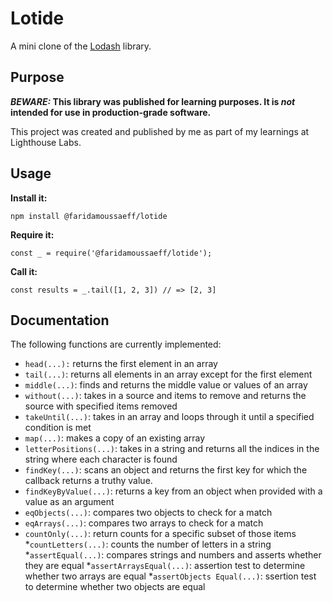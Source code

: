 # Lotide

A mini clone of the [Lodash](https://lodash.com) library.

## Purpose

**_BEWARE:_ This library was published for learning purposes. It is _not_ intended for use in production-grade software.**

This project was created and published by me as part of my learnings at Lighthouse Labs. 

## Usage

**Install it:**

`npm install @faridamoussaeff/lotide`

**Require it:**

`const _ = require('@faridamoussaeff/lotide');`

**Call it:**

`const results = _.tail([1, 2, 3]) // => [2, 3]`

## Documentation

The following functions are currently implemented:

* `head(...):` returns the first element in an array
* `tail(...)`: returns all elements in an array except for the first element
* `middle(...)`: finds and returns the middle value or values of an array
* `without(...)`: takes in a source and items to remove and returns the source with specified items removed
* `takeUntil(...)`: takes in an array and loops through it until a specified condition is met
* `map(...)`: makes a copy of an existing array
* `letterPositions(...)`: takes in a string and returns all the indices in the string where each character is found
* `findKey(...)`: scans an object and returns the first key for which the callback returns a truthy value.
* `findKeyByValue(...)`: returns a key from an object when provided with a value as an argument
* `eqObjects(...)`: compares two objects to check for a match
* `eqArrays(...)`: compares two arrays to check for a match
* `countOnly(...)`: return counts for a specific subset of those items
*`countLetters(...)`: counts the number of letters in a string
*`assertEqual(...)`: compares strings and numbers and asserts whether they are equal
*`assertArraysEqual(...)`: assertion test to determine whether two arrays are equal
*`assertObjects Equal(...)`: ssertion test to determine whether two objects are equal


